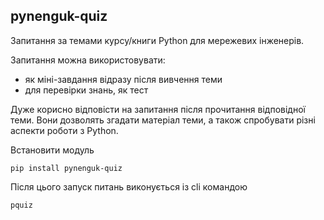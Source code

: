 ## pynenguk-quiz

Запитання за темами курсу/книги Python для мережевих інженерів.

Запитання можна використовувати:

* як міні-завдання відразу після вивчення теми
* для перевірки знань, як тест

Дуже корисно відповісти на запитання після прочитання відповідної теми. Вони
дозволять згадати матеріал теми, а також спробувати різні аспекти роботи з
Python.

Встановити модуль

```
pip install pynenguk-quiz
```

Після цього запуск питань виконується із cli командою

```
pquiz
```

